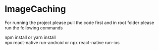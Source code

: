 # ImageCaching

For running the project please pull the code first and in root folder please run the following commands <br/>

npm install or yarn install <br/>
npx react-native run-android or npx react-native run-ios

